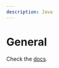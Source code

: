 ```yaml
---
description: Java
---
```


# General

Check the [docs](https://bernardo.gitbook.io/development-docs-java/).

